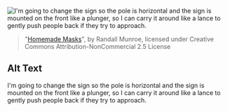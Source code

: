 ![I'm going to change the sign so the pole is horizontal and the sign is mounted on the front like a plunger, so I can carry it around like a lance to gently push people back if they try to approach.](https://imgs.xkcd.com/comics/homemade_masks.png)
> "[Homemade Masks](https://xkcd.com/2290/)", by Randall Munroe, licensed under Creative Commons Attribution-NonCommercial 2.5 License

## Alt Text
I'm going to change the sign so the pole is horizontal and the sign is mounted on the front like a plunger, so I can carry it around like a lance to gently push people back if they try to approach.
